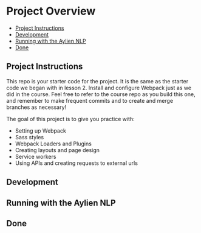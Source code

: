# Project Overview

- [Project Instructions](#project-instructions)
- [Development](#development)
- [Running with the Aylien NLP](#running)
- [Done](#done)

## Project Instructions

This repo is your starter code for the project. It is the same as the starter
code we began with in lesson 2. Install and configure Webpack just as we did in
the course. Feel free to refer to the course repo as you build this one, and
remember to make frequent commits and to create and merge branches as necessary!

The goal of this project is to give you practice with:

- Setting up Webpack
- Sass styles
- Webpack Loaders and Plugins
- Creating layouts and page design
- Service workers
- Using APIs and creating requests to external urls

## Development

## Running with the Aylien NLP

## Done

